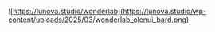 ![https://lunova.studio/wonderlab](https://lunova.studio/wp-content/uploads/2025/03/wonderlab_olenui_bard.png)
